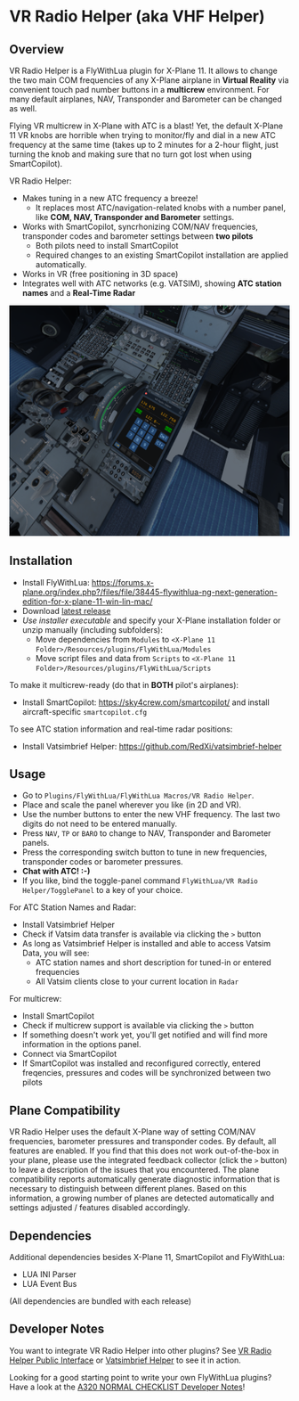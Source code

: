 # VR Radio Helper (aka VHF Helper)
## Overview
VR Radio Helper is a FlyWithLua plugin for X-Plane 11. It allows to change the two main COM frequencies of any X-Plane airplane in **Virtual Reality** via convenient touch pad number buttons in a **multicrew** environment. For many default airplanes, NAV, Transponder and Barometer can be changed as well.

Flying VR multicrew in X-Plane with ATC is a blast! Yet, the default X-Plane 11 VR knobs are horrible when trying to monitor/fly and dial in a new ATC frequency at the same time (takes up to 2 minutes for a 2-hour flight, just turning the knob and making sure that no turn got lost when using SmartCopilot).

VR Radio Helper:
* Makes tuning in a new ATC frequency a breeze!
  * It replaces most ATC/navigation-related knobs with a number panel, like **COM, NAV, Transponder and Barometer** settings.
* Works with SmartCopilot, syncrhonizing COM/NAV frequencies, transponder codes and barometer settings between **two pilots**
  * Both pilots need to install SmartCopilot
  * Required changes to an existing SmartCopilot installation are applied automatically.
* Works in VR (free positioning in 3D space)
* Integrates well with ATC networks (e.g. VATSIM), showing **ATC station names** and a **Real-Time Radar**

![VR Radio Helper Screenshot](screenshots/VHFHelperScreenshot2.png "VHF Helper Screenshot")

## Installation
* Install FlyWithLua: https://forums.x-plane.org/index.php?/files/file/38445-flywithlua-ng-next-generation-edition-for-x-plane-11-win-lin-mac/
* Download [latest release](https://github.com/VerticalLongboard/xplane-vhf-helper/releases/latest)
* *Use installer executable* and specify your X-Plane installation folder or unzip manually (including subfolders):
  * Move dependencies from `Modules` to `<X-Plane 11 Folder>/Resources/plugins/FlyWithLua/Modules`
  * Move script files and data from `Scripts` to `<X-Plane 11 Folder>/Resources/plugins/FlyWithLua/Scripts`

To make it multicrew-ready (do that in **BOTH** pilot's airplanes):
* Install SmartCopilot: https://sky4crew.com/smartcopilot/ and install aircraft-specific `smartcopilot.cfg`

To see ATC station information and real-time radar positions:
* Install Vatsimbrief Helper: https://github.com/RedXi/vatsimbrief-helper

## Usage
* Go to `Plugins/FlyWithLua/FlyWithLua Macros/VR Radio Helper`.
* Place and scale the panel wherever you like (in 2D and VR).
* Use the number buttons to enter the new VHF frequency. The last two digits do not need to be entered manually.
* Press `NAV`, `TP` or `BARO` to change to NAV, Transponder and Barometer panels.
* Press the corresponding switch button to tune in new frequencies, transponder codes or barometer pressures.
* **Chat with ATC! :-)**
* If you like, bind the toggle-panel command `FlyWithLua/VR Radio Helper/TogglePanel` to a key of your choice.

For ATC Station Names and Radar:
* Install Vatsimbrief Helper
* Check if Vatsim data transfer is available via clicking the `>` button
* As long as Vatsimbrief Helper is installed and able to access Vatsim Data, you will see:
  * ATC station names and short description for tuned-in or entered frequencies
  * All Vatsim clients close to your current location in `Radar`

For multicrew:
 * Install SmartCopilot
 * Check if multicrew support is available via clicking the `>` button
 * If something doesn't work yet, you'll get notified and will find more information in the options panel.
 * Connect via SmartCopilot
 * If SmartCopilot was installed and reconfigured correctly, entered freqencies, pressures and codes will be synchronized between two pilots

## Plane Compatibility
VR Radio Helper uses the default X-Plane way of setting COM/NAV frequencies, barometer pressures and transponder codes. By default, all features are enabled. If you find that this does not work out-of-the-box in your plane, please use the integrated feedback collector (click the `>` button) to leave a description of the issues that you encountered. The plane compatibility reports automatically generate diagnostic information that is necessary to distinguish between different planes.
Based on this information, a growing number of planes are detected automatically and settings adjusted / features disabled accordingly.

## Dependencies
Additional dependencies besides X-Plane 11, SmartCopilot and FlyWithLua:
- LUA INI Parser
- LUA Event Bus

(All dependencies are bundled with each release)

## Developer Notes
You want to integrate VR Radio Helper into other plugins? See [VR Radio Helper Public Interface](PUBLIC-INTERFACE.md) or [Vatsimbrief Helper](https://github.com/RedXi/vatsimbrief-helper) to see it in action.

Looking for a good starting point to write your own FlyWithLua plugins? Have a look at the [A320 NORMAL CHECKLIST Developer Notes](https://github.com/VerticalLongboard/xplane-a320-checklist/blob/main/DEVELOPMENT_ENVIRONMENT.md)!
